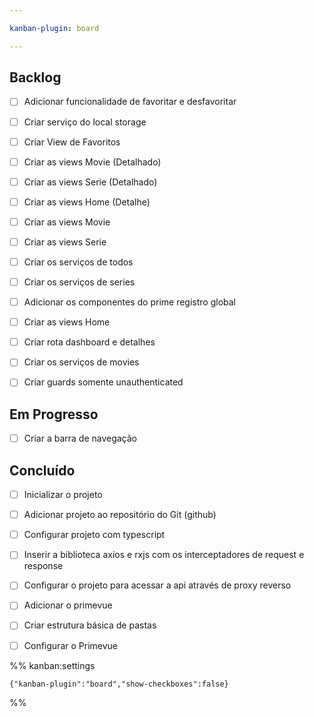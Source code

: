 ```yaml
---

kanban-plugin: board

---
```


## Backlog

- [ ] Adicionar funcionalidade de favoritar e desfavoritar
- [ ] Criar serviço do local storage
- [ ] Criar View de Favoritos
- [ ] Criar as views Movie (Detalhado)
- [ ] Criar as views Serie (Detalhado)
- [ ] Criar as views Home (Detalhe)
- [ ] Criar as views Movie
- [ ] Criar as views Serie
- [ ] Criar os serviços de todos
- [ ] Criar os serviços de series
- [ ] Adicionar os componentes do prime registro global
- [ ] Criar as views Home
- [ ] Criar rota dashboard e detalhes
- [ ] Criar os serviços de movies
- [ ] Criar guards somente unauthenticated


## Em Progresso

- [ ] Criar a barra de navegação


## Concluído

- [ ] Inicializar o projeto
- [ ] Adicionar projeto ao repositório do Git (github)
- [ ] Configurar projeto com typescript
- [ ] Inserir a biblioteca axios e rxjs com os interceptadores de request e response
- [ ] Configurar o projeto para acessar a api através de proxy reverso
- [ ] Adicionar o primevue
- [ ] Criar estrutura básica de pastas
- [ ] Configurar o Primevue




%% kanban:settings
```
{"kanban-plugin":"board","show-checkboxes":false}
```
%%